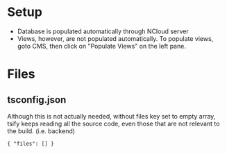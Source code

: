 # Setup
* Database is populated automatically through NCloud server
* Views, however, are not populated automatically. To populate views, goto CMS,
  then click on "Populate Views" on the left pane.

# Files
## tsconfig.json
Although this is not actually needed, without files key set to empty array,
tsify keeps reading all the source code, even those that are not relevant to the build. (i.e. backend)
```
{ "files": [] }
```